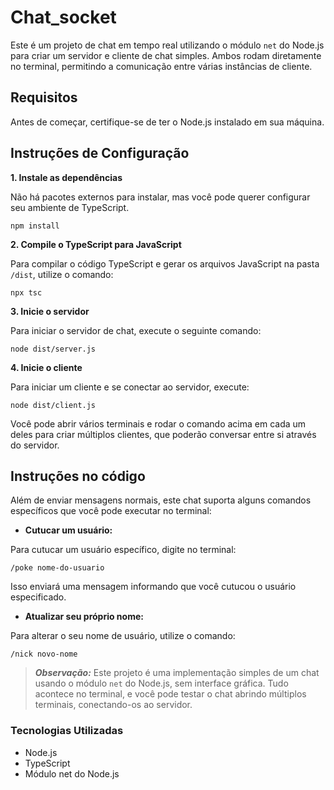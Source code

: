 # Chat_socket

Este é um projeto de chat em tempo real utilizando o módulo `net` do Node.js para criar um servidor e cliente de chat simples. Ambos rodam diretamente no terminal, permitindo a comunicação entre várias instâncias de cliente.

## Requisitos

Antes de começar, certifique-se de ter o Node.js instalado em sua máquina.

## Instruções de Configuração

**1. Instale as dependências**

Não há pacotes externos para instalar, mas você pode querer configurar seu ambiente de TypeScript.

```
npm install
```

**2. Compile o TypeScript para JavaScript**

Para compilar o código TypeScript e gerar os arquivos JavaScript na pasta `/dist`, utilize o comando:

```
npx tsc
```

**3. Inicie o servidor**

Para iniciar o servidor de chat, execute o seguinte comando:

```
node dist/server.js
```

**4. Inicie o cliente**

Para iniciar um cliente e se conectar ao servidor, execute:

```
node dist/client.js
```
Você pode abrir vários terminais e rodar o comando acima em cada um deles para criar múltiplos clientes, que poderão conversar entre si através do servidor.

## Instruções no código
Além de enviar mensagens normais, este chat suporta alguns comandos específicos que você pode executar no terminal:

* **Cutucar um usuário:**

Para cutucar um usuário específico, digite no terminal:
```
/poke nome-do-usuario
```
Isso enviará uma mensagem informando que você cutucou o usuário especificado.

* **Atualizar seu próprio nome:**

Para alterar o seu nome de usuário, utilize o comando:

```
/nick novo-nome
```

>***Observação:*** Este projeto é uma implementação simples de um chat usando o módulo `net` do Node.js, sem interface gráfica. Tudo acontece no terminal, e você pode testar o chat abrindo múltiplos terminais, conectando-os ao servidor.

### Tecnologias Utilizadas
* Node.js
* TypeScript
* Módulo net do Node.js